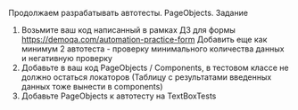 Продолжаем разрабатывать автотесты. PageObjects. 
Задание
1. Возьмите ваш код написанный в рамках ДЗ для формы https://demoqa.com/automation-practice-form
Добавить еще как минимум 2 автотеста - проверку минимального количества данных и негативную проверку
2. Добавьте в ваш код PageObjects / Components, в тестовом классе не должно остаться локаторов
(Таблицу с результатами введенных данных тоже вынести в components)
3. Добавьте PageObjects к автотесту на TextBoxTests
